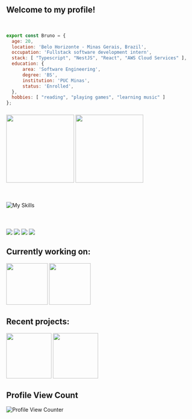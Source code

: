 ## Welcome to my profile!

<br />

```js
export const Bruno = {
  age: 20,
  location: 'Belo Horizonte - Minas Gerais, Brazil',
  occupation: 'Fullstack software development intern',
  stack: [ "Typescript", "NestJS", "React", "AWS Cloud Services" ],
  education: {
      area: 'Software Engineering',
      degree: 'BS',
      institution: 'PUC Minas',
      status: 'Enrolled',
  },
  hobbies: [ "reading", "playing games", "learning music" ]
};
```

###

<div>
  <img height="180em" width="auto" src="https://github-readme-stats.vercel.app/api?username=brunopdt&theme=aura_dark&show_icons=true"/>
  <img height="180em" width="auto" src="https://github-readme-stats.vercel.app/api/top-langs/?username=brunopdt&layout=compact&langs_count=7&theme=aura_dark"/>
</div>

<br />
<br />

![My Skills](https://skillicons.dev/icons?i=ts,nest,nodejs,aws,react,materialui,jest,java,postman,mysql,prisma,linux&perline=12)

<br />
    
###
  <a href = "mailto:bruno.pduarte0@gmail.com"><img src="https://img.shields.io/badge/Gmail-D14836?style=for-the-badge&logo=gmail&logoColor=white" target="_blank"></a>
  <a href = "https://www.linkedin.com/in/brunopduarte/" target="_blank"><img src="https://img.shields.io/badge/linkedin-%230077B5.svg?style=for-the-badge&logo=linkedin&logoColor=white" target="_blank"></a>
  <a href = "https://api.whatsapp.com/send?phone=5531991470591&text=ol%C3%A1%2C%20vim%20pelo%20seu%20perfil%20do%20GitHub!%20"><img src="https://img.shields.io/badge/WhatsApp-25D366?style=for-the-badge&logo=whatsapp&logoColor=white" target="_blank"></a>
  <a href="https://discordapp.com/users/363004143813525506/" target="_blank"><img src="https://img.shields.io/badge/Discord-7289DA?style=for-the-badge&logo=discord&logoColor=white" target="_blank"></a> 


## **Currently working on:**

<a href="https://github.com/brunopdt/examemais-react-csharp"><img src="https://github-readme-stats.vercel.app/api/pin/?username=brunopdt&repo=examemais-react-csharp&title_color=F73C7B&text_color=F2F2F2&bg_color=393359&border_color=121111&icon_color=F2F2F2&border_radius=20" height="110"/></a>
<a href="https://github.com/brunopdt/notes-app-django"><img src="https://github-readme-stats.vercel.app/api/pin/?username=brunopdt&repo=notes-app-django&title_color=F73C7B&text_color=F2F2F2&bg_color=393359&border_color=121111&icon_color=F2F2F2&border_radius=20" height="110"/></a>


## **Recent projects:**

<a href="https://github.com/brunopdt/estrelinha-nestjs-react"><img src="https://github-readme-stats.vercel.app/api/pin/?username=brunopdt&repo=estrelinha-nestjs-react&title_color=F73C7B&text_color=F2F2F2&bg_color=393359&border_color=121111&icon_color=F2F2F2&border_radius=20" height="120"/></a>
<a href="https://github.com/brunopdt/optimization-algorithms-csharp"><img src="https://github-readme-stats.vercel.app/api/pin/?username=brunopdt&repo=optimization-algorithms-csharp&title_color=F73C7B&text_color=F2F2F2&bg_color=393359&border_color=121111&icon_color=F2F2F2&border_radius=20" height="120"/></a>


## Profile View Count
![Profile View Counter](https://profile-counter.glitch.me/brunopdt/count.svg)
 

</div>

